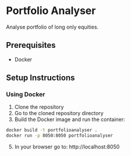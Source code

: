 # Portfolio Analyser
Analyse portfolio of long only equities.

## Prerequisites
- Docker

## Setup Instructions

### Using Docker
1. Clone the repository
2. Go to the cloned repository directory
3. Build the Docker image and run the container:
```bash
docker build -t portfolioanalyser .
docker run -p 8050:8050 portfolioanalyser
```
5. In your browser go to: http://localhost:8050
